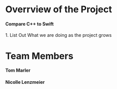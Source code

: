 <h1> Overrview of the Project </h1>
<h4>Compare C++ to Swift </h4>
1. List Out What we are doing as the project grows
<h1> Team Members</h1>
<h4> Tom Marler </h4>
<h4> Nicolle Lenzmeier</h4>
